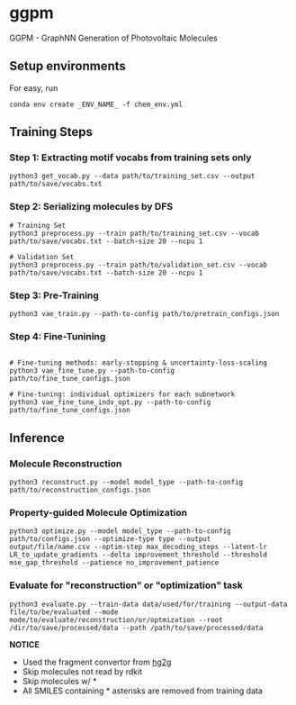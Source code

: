 # ggpm
GGPM - GraphNN Generation of Photovoltaic Molecules

## Setup environments
For easy, run
```
conda env create _ENV_NAME_ -f chem_env.yml
```

## Training Steps
### Step 1: Extracting motif vocabs from training sets only
```
python3 get_vocab.py --data path/to/training_set.csv --output path/to/save/vocabs.txt
```

### Step 2: Serializing molecules by DFS
```
# Training Set
python3 preprocess.py --train path/to/training_set.csv --vocab path/to/save/vocabs.txt --batch-size 20 --ncpu 1

# Validation Set
python3 preprocess.py --train path/to/validation_set.csv --vocab path/to/save/vocabs.txt --batch-size 20 --ncpu 1
```

### Step 3: Pre-Training
```
python3 vae_train.py --path-to-config path/to/pretrain_configs.json
```

### Step 4: Fine-Tunining
```

# Fine-tuning methods: early-stopping & uncertainty-loss-scaling
python3 vae_fine_tune.py --path-to-config path/to/fine_tune_configs.json

# Fine-tuning: individual optimizers for each subnetwork
python3 vae_fine_tune_indv_opt.py --path-to-config path/to/fine_tune_configs.json
```

## Inference

### Molecule Reconstruction
```
python3 reconstruct.py --model model_type --path-to-config path/to/reconstruction_configs.json
```

### Property-guided Molecule Optimization
```
python3 optimize.py --model model_type --path-to-config path/to/configs.json --optimize-type type --output output/file/name.csv --optim-step max_decoding_steps --latent-lr LR_to_update_gradients --delta improvement_threshold --threshold mse_gap_threshold --patience no_improvement_patience
```


### Evaluate for "reconstruction" or "optimization" task
```
python3 evaluate.py --train-data data/used/for/training --output-data file/to/be/evaluated --mode mode/to/evaluate/reconstruction/or/optmization --root /dir/to/save/processed/data --path /path/to/save/processed/data
```

**NOTICE**
- Used the fragment convertor from [hg2g](https://github.com/wengong-jin/hgraph2graph)
- Skip molecules not read by rdkit  
- Skip molecules w/ *
- All SMILES containing * asterisks are removed from training data
